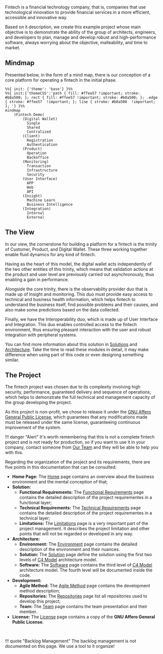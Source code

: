
Fintech is a financial technology company, that is, companies that use technological innovation to provide financial services in a more efficient, accessible and innovative way.

Based on it description, we create this example project whose main objective is to demonstrate the ability of the group of architects, engineers, and developers to plan, manage and develop robust and high-performance software, always worrying about the objective, malleability, and time to market. 

## Mindmap

Presented below, in the form of a mind map, there is our conception of a core platform for operating a fintech in the initial phase.

```mermaid
%%{ init: {'theme': 'base'} }%%
%%{ init:{'themeCSS':'path { fill: #ffee57 !important; stroke: #b8a500; }; rect { fill: #ffee57 !important; stroke: #b8a500; }; .edge { stroke: #ffee57  !important; }; line { stroke: #b8a500  !important; }; '} }%%
mindmap
    )Fintech Demo(
        (Digital Wallet)
          Single
          Shared
          Centralized 
        (Client)
          Registration
          Authentication
        (Product)
          Operation
          Backoffice
        (Monitoring)
          Transaction
          Infrastructure
          Security
        (User Interface)
          APP
          Web
          API 
        (Insight)
          Machine Learn
          Business Intelligence
        (Integration)
          Internal
          External

```

## The View

In our view, the cornerstone for building a platform for a fintech is the trinity of Customer, Product, and Digital Wallet. These three working together enable fluid dynamics for any kind of fintech.

Having as the heart of this model, the digital wallet acts independently of the two other entities of this trinity, which means that validation actions at the product and user level are previously carried out asynchronously, thus enabling a gain in performance.

Alongside the core trinity, there is the observability provider duo that is made up of Insight and monitoring. This duo must provide easy access to technical and business health information, which helps fintech to understand the business itself, find possible problems and their causes, and also make some predictions based on the data collected.

Finally, we have the Interoperability duo, which is made up of User Interface and Integration. This duo enables controlled access to the fintech environment, thus ensuring pleasant interaction with the user and robust integration with peripheral systems.

You can find more information about this solution in [Solutions](./solution/about.md) and [Architecture](./architecture/solution.md). Take the time to read these modules in detail, it may make difference when using part of this code or even designing something similar.

## The Project

The fintech project was chosen due to its complexity involving high security, performance, guaranteed delivery and sequence of operations; which helps to demonstrate the full technical and management capacity of the group developing the project.

As this project is non-profit, we chose to release it under the [GNU Affero General Public License](../license.md), which guarantees that any modifications made must be released under the same license, guaranteeing continuous improvement of the system.

!!! danger "Alert"
    It's worth remembering that this is not a complete fintech project and is not ready for production, so if you want to use it in your company, contact someone from [Our Team](../dev/team.md) and they will be able to help you with this.

Regarding the organization of the project and its requirements, there are five points in this documentation that can be consulted:

* __Home Page:__ The [Home](../index.md) page contains an overview about the business environment and the mental conception of that;
* __Solution:__ 
    *  __Functional Requirements:__ The [Functional Requirements](./solution/functional.md) page contains the detailed description of the project requirementes in a functional layer; 
    * __Technical Requirements:__ The [Technical Requirements](./solution/technic.md) page contains the detailed description of the project requirementes in a technical layer;
    * __Limitations:__ The [Limitations](./solution/limitations.md) page is a very important part of the project management. It describes the project limitation and other points that will not be regarded or developed in any way.  
* __Architecture:__ 
    * __Environment:__ The [Environment](./architecture/environment.md) page contains the detailed description of the environment and their nuances.
    * __Solution:__ The [Solution](./architecture/solution.md) page define the solution using the first two levels of [C4 Model](https://c4model.com/) architecture model.
    * __Software:__ The [Software](./architecture/software.md) page contains the third level of [C4 Model](https://c4model.com/) architecture model. The fourth level will be documented inside the code.
* __Development:__ 
    * __Agile Method:__ The [Agile Method](./dev/agile.md) page contains the development method description;
    * __Repositories:__ The [Repositories](./dev/repositories.md) page list all repositories used to develop this project;
    * __Team:__ The [Team](./dev/team.md) page contains the team presentation and their member.
* __License:__ The [License](./license.md) page contains a copy of the __GNU Affero General Public License__.

<br>

!!! quote "Backlog Management"
    The backlog management is not documented on this page. We use a tool to it organize!
